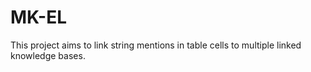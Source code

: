 # MK-EL
This project aims to link string mentions in table cells to multiple linked knowledge bases.
